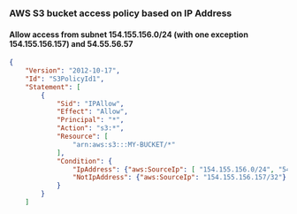 ### AWS S3 bucket access policy based on IP Address

#### Allow access from subnet 154.155.156.0/24 (with one exception 154.155.156.157) and 54.55.56.57

```json
{
    "Version": "2012-10-17",
    "Id": "S3PolicyId1",
    "Statement": [
        {
            "Sid": "IPAllow",
            "Effect": "Allow",
            "Principal": "*",
            "Action": "s3:*",
            "Resource": [
                "arn:aws:s3:::MY-BUCKET/*"
            ],
            "Condition": {
                "IpAddress": {"aws:SourceIp": [ "154.155.156.0/24", "54.55.56.57/32" ]},
                "NotIpAddress": {"aws:SourceIp": "154.155.156.157/32"}
            }
        }
    ]
```
